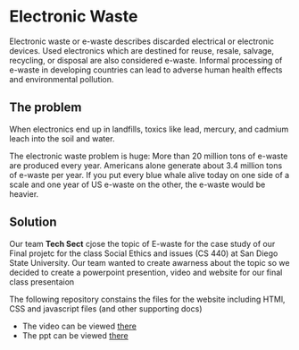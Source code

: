 # Electronic Waste
Electronic waste or e-waste describes discarded electrical or electronic devices. Used electronics which are
destined for reuse, resale, salvage, recycling, or disposal are also considered e-waste. Informal processing
of e-waste in developing countries can lead to adverse human health effects and environmental pollution.

## The problem
When electronics end up in landfills, toxics like lead, mercury, and cadmium leach into the soil and water.

The electronic waste problem is huge: More than 20 million tons of e-waste are produced every year. Americans
alone generate about 3.4 million tons of e-waste per year. If you put every blue whale alive today on one side
of a scale and one year of US e-waste on the other, the e-waste would be heavier. 

## Solution
Our team **Tech Sect** cjose the topic of E-waste for the case study of our Final projetc for the class Social Ethics
and issues (CS 440) at San Diego State University. Our team wanted to create awarness about the topic so we decided to 
create a powerpoint presention, video and website for our final class presentaion

The following repository constains the files for the website including HTMl, CSS and javascript files (and other supporting docs)
* The video can be viewed [there](https://docs.google.com/presentation/d/1J00DrWdzPBjlMi_kNxAz00lq_r83K44L-1ZENmtgHKA/edit?usp=sharing)
* The ppt can be viewed [there]()
